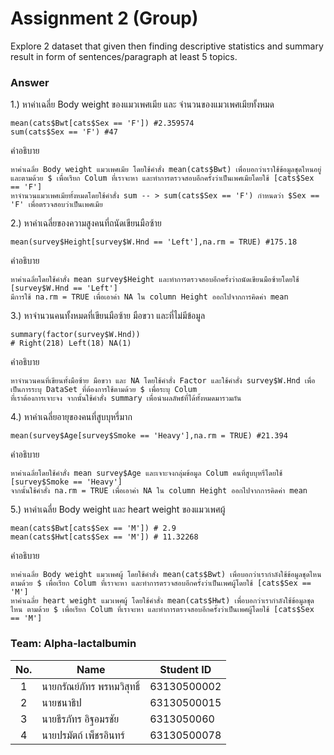 # Assignment 2 (Group)
Explore 2 dataset that given then finding descriptive statistics and summary result in form of sentences/paragraph at least 5 topics.

### Answer


1.) หาค่าเฉลี่ย Body weight ของแมวเพศเมีย และ จำนวนของแมวเพศเมียทั้งหมด
```{R}
mean(cats$Bwt[cats$Sex == 'F']) #2.359574
sum(cats$Sex == 'F') #47
```
คำอธิบาย
```{R}
หาค่าเฉลี่ย Body weight แมวเพศเมีย โดยใช้คำสั่ง mean(cats$Bwt) เพื่อบอกว่าเราใช้ข้อมูลชุดไหนอยู่และตามด้วย $ เพื่อเรียก Colum ที่เราจะหา และทำการตรวจสอบอีกครั้งว่าเป็นเพศเมียโดยใช้ [cats$Sex == 'F']
หาจำนวนแมวเพศเมียทั้งหมดโดยใช้คำสั่ง sum -- > sum(cats$Sex == 'F') กำหนดว่า $Sex == 'F' เพื่อตรวจสอบว่าเป็นเพศเมีย
```

2.) หาค่าเฉลี่ยของความสูงคนที่ถนัดเขียนมือซ้าย
```{R}
mean(survey$Height[survey$W.Hnd == 'Left'],na.rm = TRUE) #175.18
```
คำอธิบาย
```{R}
หาค่าเฉลี่ยโดยใช้คำสั่ง mean survey$Height และทำการตรวจสอบอีกครั้งว่าถนัดเขียนมือซ้ายโดยใช้ [survey$W.Hnd == 'Left']
มีการใช้ na.rm = TRUE เพื่อเอาค่า NA ใน column Height ออกไปจากการคิดค่า mean
```
3.) หาจำนวนคนทั้งหมดที่เขียนมือซ้าย มือขวา และที่ไม่มีข้อมูล
```{R}
summary(factor(survey$W.Hnd))
# Right(218) Left(18) NA(1)
```
คำอธิบาย
```{R}
หาจำนวนคนที่เขียนทั้งมือซ้าย มือขวา และ NA โดยใช้คำสั่ง Factor และใช้คำสั่ง survey$W.Hnd เพื่อเป็นการระบุ DataSet ที่ต้องการใช้ตามด้วย $ เพื่อระบุ Colum 
ที่เราต้องการเจาะจง จากนั้นใช้คำสั่ง summary เพื่อนำผลลัพธ์ที่ได้ทั้งหมดมารวมกัน
```
4.) หาค่าเฉลี่ยอายุของคนที่สูบบุหรี่มาก
```{R}
mean(survey$Age[survey$Smoke == 'Heavy'],na.rm = TRUE) #21.394
```
คำอธิบาย
```{R}
หาค่าเฉลี่ยโดยใช้คำสั่ง mean survey$Age และเจาะจงกลุ่มข้อมูล Colum คนที่สูบบุหรี่โดยใช้ [survey$Smoke == 'Heavy']
จากนั้นใช้คำสั่ง na.rm = TRUE เพื่อเอาค่า NA ใน column Height ออกไปจากการคิดค่า mean
```
5.) หาค่าเฉลี่ย Body weight และ heart weight ของแมวเพศผู้
```{R}
mean(cats$Bwt[cats$Sex == 'M']) # 2.9
mean(cats$Hwt[cats$Sex == 'M']) # 11.32268
```
คำอธิบาย
```{R}
หาค่าเฉลี่ย Body weight แมวเพศผู้ โดยใช้คำสั่ง mean(cats$Bwt) เพื่อบอกว่าเรากำลังใช้ข้อมูลชุดไหน ตามด้วย $ เพื่อเรียก Colum ที่เราจะหา และทำการตรวจสอบอีกครั้งว่าเป็นเพศผู้โดยใช้ [cats$Sex == 'M']
หาค่าเฉลี่ย heart weight แมวเพศผู้ โดยใช้คำสั่ง mean(cats$Hwt) เพื่อบอกว่าเรากำลังใช้ข้อมูลชุดไหน ตามด้วย $ เพื่อเรียก Colum ที่เราจะหา และทำการตรวจสอบอีกครั้งว่าเป็นเพศผู้โดยใช้ [cats$Sex == 'M']
```


### Team: Alpha-lactalbumin
| No. | Name              | Student ID   |
|:---:|-------------------|--------------|
|  1  | นายกรัณย์ภัทร พรหมวิสุทธิ์    | 63130500002  |
|  2  | นายชนาธิป  | 63130500015  |
|  3  | นายธีรภัทร อิฐอมรชัย   | 6313050060 |
|  4  | นายปรมัตถ์ เพ็ชรอินทร์     | 63130500078 |



